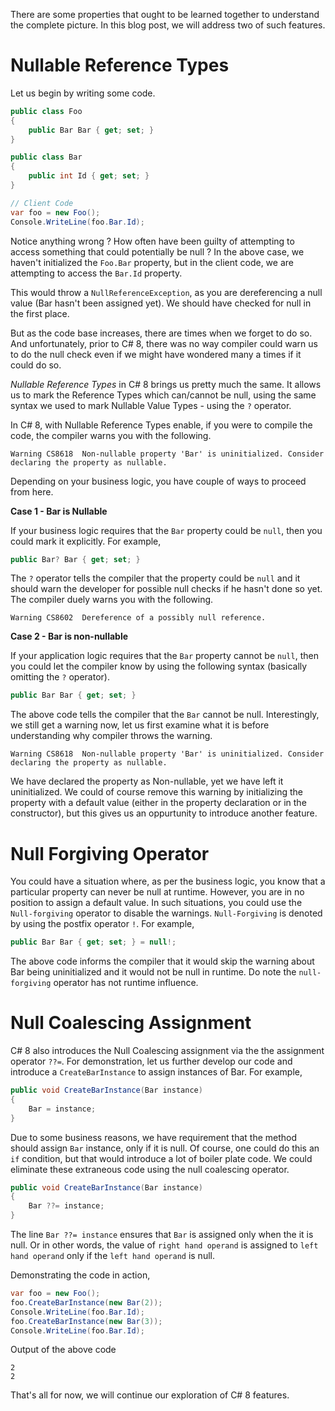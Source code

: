 There are some properties that ought to be learned together to understand the complete picture. In this blog post, we will address two of such features.

# Nullable Reference Types

Let us begin by writing some code.

```csharp
public class Foo
{
    public Bar Bar { get; set; }
}

public class Bar
{
    public int Id { get; set; }
}

// Client Code
var foo = new Foo();
Console.WriteLine(foo.Bar.Id);
```

Notice anything wrong ? How often have been guilty of attempting to access something that could potentially be null ? In the above case, we haven't initialized the `Foo.Bar` property, but in the client code, we are attempting to access the `Bar.Id` property.

This would throw a `NullReferenceException`, as you are dereferencing a null value (Bar hasn't been assigned yet). We should have checked for null in the first place.

But as the code base increases, there are times when we forget to do so. And unfortunately, prior to C# 8, there was no way compiler could warn us to do the null check even if we might have wondered many a times if it could do so.

_Nullable Reference Types_ in C# 8 brings us pretty much the same. It allows us to mark the Reference Types which can/cannot be null, using the same syntax we used to mark Nullable Value Types - using the `?` operator.

In C# 8, with Nullable Reference Types enable, if you were to compile the code, the compiler warns you with the following.

```text
Warning	CS8618	Non-nullable property 'Bar' is uninitialized. Consider declaring the property as nullable.
```

Depending on your business logic, you have couple of ways to proceed from here.

**Case 1 - Bar is Nullable**

If your business logic requires that the `Bar` property could be `null`, then you could mark it explicitly. For example,

```csharp
public Bar? Bar { get; set; }
```

The `?` operator tells the compiler that the property could be `null` and it should warn the developer for possible null checks if he hasn't done so yet. The compiler duely warns you with the following.

```text
Warning	CS8602	Dereference of a possibly null reference.
```

**Case 2 - Bar is non-nullable**

If your application logic requires that the `Bar` property cannot be `null`, then you could let the compiler know by using the following syntax (basically omitting the `?` operator).

```csharp
public Bar Bar { get; set; }
```

The above code tells the compiler that the `Bar` cannot be null. Interestingly, we still get a warning now, let us first examine what it is before understanding why compiler throws the warning.

```text
Warning	CS8618	Non-nullable property 'Bar' is uninitialized. Consider declaring the property as nullable.
```

We have declared the property as Non-nullable, yet we have left it uninitialized. We could of course remove this warning by initializing the property with a default value (either in the property declaration or in the constructor), but this gives us an oppurtunity to introduce another feature.

# Null Forgiving Operator

You could have a situation where, as per the business logic, you know that a particular property can never be null at runtime. However, you are in no position to assign a default value. In such situations, you could use the `Null-forgiving` operator to disable the warnings. `Null-Forgiving` is denoted by using the postfix operator `!`. For example,

```csharp
public Bar Bar { get; set; } = null!;
```

The above code informs the compiler that it would skip the warning about Bar being uninitialized and it would not be null in runtime. Do note the `null-forgiving` operator has not runtime influence.

# Null Coalescing Assignment

C# 8 also introduces the Null Coalescing assignment via the the assignment operator `??=`. For demonstration, let us further develop our code and introduce a `CreateBarInstance` to assign instances of Bar. For example,

```csharp
public void CreateBarInstance(Bar instance)
{
    Bar = instance;
}
```

Due to some business reasons, we have requirement that the method should assign `Bar` instance, only if it is null. Of course, one could do this an `if` condition, but that would introduce a lot of boiler plate code. We could eliminate these extraneous code using the null coalescing operator.

```csharp
public void CreateBarInstance(Bar instance)
{
    Bar ??= instance;
}
```

The line `Bar ??= instance` ensures that `Bar` is assigned only when the it is null. Or in other words, the value of `right hand operand` is assigned to `left hand operand` only if the `left hand operand` is null.

Demonstrating the code in action,

```csharp
var foo = new Foo();
foo.CreateBarInstance(new Bar(2));
Console.WriteLine(foo.Bar.Id);
foo.CreateBarInstance(new Bar(3));
Console.WriteLine(foo.Bar.Id);
```

Output of the above code

```text
2
2
```

That's all for now, we will continue our exploration of C# 8 features.
